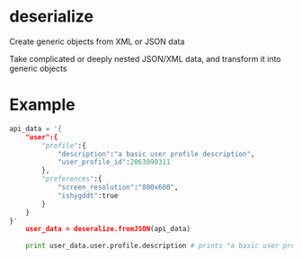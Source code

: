 # deserialize
Create generic objects from XML or JSON data

Take complicated or deeply nested JSON/XML data, and transform it into generic objects

Example
======
```python
api_data = '{
    "user":{
        "profile":{
            "description":"a basic user profile description",
            "user_profile_id":2063090311
        },
        "preferences":{
            "screen_resolution":"800x600",
            "ishygddt":true
        }
    }
}'
	user_data = deseralize.fromJSON(api_data)
	
	print user_data.user.profile.description # prints "a basic user profile description"
```
